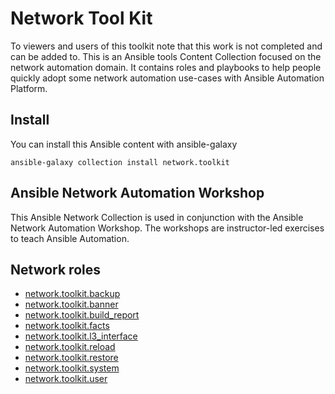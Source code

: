 # Network Tool Kit
To viewers and users of this toolkit note that this work is not completed and can be added to. 
This is an Ansible tools Content Collection focused on the network automation domain.  It contains roles and playbooks to help people quickly adopt some network automation use-cases with Ansible Automation Platform.

## Install

You can install this Ansible content with ansible-galaxy

```
ansible-galaxy collection install network.toolkit
```

## Ansible Network Automation Workshop

This Ansible Network Collection is used in conjunction with the Ansible Network Automation Workshop.  The workshops are instructor-led exercises to teach Ansible Automation.

## Network roles

- [network.toolkit.backup](roles/backup/README.md)
- [network.toolkit.banner](roles/banner/README.md)
- [network.toolkit.build_report](roles/build_report/README.md)
- [network.toolkit.facts](roles/facts/README.md)
- [network.toolkit.l3_interface](roles/l3_interface/README.md)
- [network.toolkit.reload](roles/reload/README.md)
- [network.toolkit.restore](roles/restore/README.md)
- [network.toolkit.system](roles/system/README.md)
- [network.toolkit.user](roles/user/README.md)

